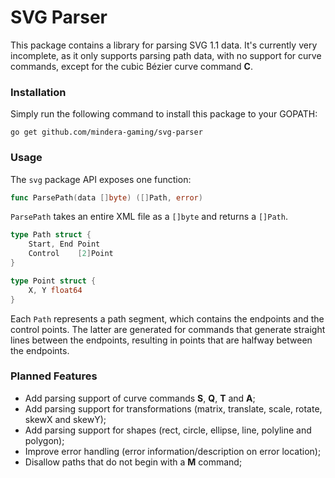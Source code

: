 # SVG Parser

This package contains a library for parsing SVG 1.1 data. It's currently very incomplete,
as it only supports parsing path data, with no support for curve commands, except for the cubic Bézier curve command **C**.

### Installation

Simply run the following command to install this package to your GOPATH:
```shell
go get github.com/mindera-gaming/svg-parser
```

### Usage

The `svg` package API exposes one function:

```go
func ParsePath(data []byte) ([]Path, error)
```

`ParsePath` takes an entire XML file as a `[]byte` and returns a `[]Path`.

```go
type Path struct {
    Start, End Point
    Control    [2]Point
}

type Point struct {
    X, Y float64
}
```

Each `Path` represents a path segment, which contains the endpoints and the control points.
The latter are generated for commands that generate straight lines between the endpoints,
resulting in points that are halfway between the endpoints.

### Planned Features
- Add parsing support of curve commands **S**, **Q**, **T** and **A**;
- Add parsing support for transformations (matrix, translate, scale, rotate, skewX and skewY);
- Add parsing support for shapes (rect, circle, ellipse, line, polyline and polygon);
- Improve error handling (error information/description on error location);
- Disallow paths that do not begin with a **M** command;
